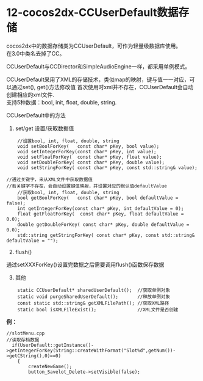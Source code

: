 12-cocos2dx-CCUserDefault数据存储
====

cocos2dx中的数据存储类为CCUserDefault，可作为轻量级数据库使用。<br>
在3.0中类名去掉了CC。

CCUserDefault与CCDirector和SimpleAudioEngine一样，都采用单例模式。

CCUserDefault采用了XML的存储技术，类似map的映射，键与值一一对应，可以通过set(), get()方法修改值
首次使用时xml并不存在，CCUserDefault会自动创建相应的xml文件.<br>
支持5种数据：bool, init, float, double, string.<br>

CCUserDefault中的方法

1. set/get 设置/获取数据值

```
    //设置bool, int, float, double, string
    void setBoolForKey(   const char* pKey, bool value);               
    void setIntegerForKey(const char* pKey, int value);                
    void setFloatForKey(  const char* pKey, float value);              
    void setDoubleForKey( const char* pKey, double value);             
    void setStringForKey( const char* pKey, const std::string& value);
```

```
//通过关键字，来从XML文件中获取数据值
//若关键字不存在，会自动设置键值映射，并设置对应的默认值defaultValue
    //获取bool, int, float, double, string
    bool getBoolForKey(   const char* pKey, bool defaultValue = false);                   
    int getIntegerForKey(const char* pKey, int defaultValue = 0);                        
    float getFloatForKey(  const char* pKey, float defaultValue = 0.0);                 
    double getDoubleForKey( const char* pKey, double defaultValue = 0.0);               
    std::string getStringForKey( const char* pKey, const std::string& defaultValue = ""); 
```

2. flush()

通过setXXXForKey()设置完数据之后需要调用flush()函数保存数据

3. 其他

```
    static CCUserDefault* sharedUserDefault();  //获取单例对象
    static void purgeSharedUserDefault();       //释放单例对象
    const static std::string& getXMLFilePath(); //获取XML路径
    static bool isXMLFileExist();               //XML文件是否创建
```

**例：**

```
//slotMenu.cpp
//读取存档数据 
  if(UserDefault::getInstance()->getIntegerForKey(String::createWithFormat("Slot%d",getNum())->getCString(),0)==0)
	{
		createNewGame();
		button_Savelot_Delete->setVisible(false);
```




    
 

